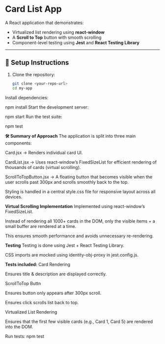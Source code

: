# Card List App

A React application that demonstrates:
- Virtualized list rendering using **react-window**  
- A **Scroll to Top** button with smooth scrolling  
- Component-level testing using **Jest** and **React Testing Library**

---

## 🚀 Setup Instructions

1. Clone the repository:
   ```bash
   git clone <your-repo-url>
   cd my-app
Install dependencies:


npm install
Start the development server:


npm start
Run the test suite:


npm test


**🛠️ Summary of Approach**
The application is split into three main components:

Card.jsx → Renders individual card UI.

CardList.jsx → Uses react-window’s FixedSizeList for efficient rendering of thousands of cards (virtual scrolling).

ScrollToTopButton.jsx → A floating button that becomes visible when the user scrolls past 300px and scrolls smoothly back to the top.

Styling is handled in a central style.css file for responsive layout across all devices.

**Virtual Scrolling Implementation**
Implemented using react-window’s FixedSizeList.

Instead of rendering all 1000+ cards in the DOM, only the visible items + a small buffer are rendered at a time.

This ensures smooth performance and avoids unnecessary re-rendering.

**Testing**
Testing is done using Jest + React Testing Library.

CSS imports are mocked using identity-obj-proxy in jest.config.js.

**Tests included:**
Card Rendering

Ensures title & description are displayed correctly.

ScrollToTop Buttn

Ensures button only appears after 300px scroll.

Ensures click scrolls list back to top.

Virtualized List Rendering

Ensures that the first few visible cards (e.g., Card 1, Card 5) are rendered into the DOM.

Run tests:
npm test
